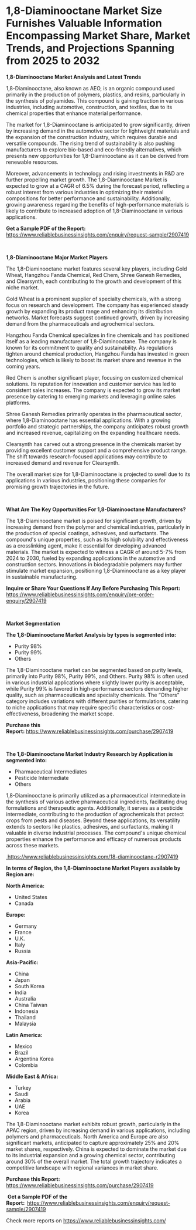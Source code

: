 <p><h1>1,8-Diaminooctane Market Size Furnishes Valuable Information Encompassing Market Share, Market Trends, and Projections Spanning from 2025 to 2032</h1></p><p><strong>1,8-Diaminooctane Market Analysis and Latest Trends</strong></p>
<p><p>1,8-Diaminooctane, also known as AEO, is an organic compound used primarily in the production of polymers, plastics, and resins, particularly in the synthesis of polyamides. This compound is gaining traction in various industries, including automotive, construction, and textiles, due to its chemical properties that enhance material performance.</p><p>The market for 1,8-Diaminooctane is anticipated to grow significantly, driven by increasing demand in the automotive sector for lightweight materials and the expansion of the construction industry, which requires durable and versatile compounds. The rising trend of sustainability is also pushing manufacturers to explore bio-based and eco-friendly alternatives, which presents new opportunities for 1,8-Diaminooctane as it can be derived from renewable resources.</p><p>Moreover, advancements in technology and rising investments in R&D are further propelling market growth. The 1,8-Diaminooctane Market is expected to grow at a CAGR of 6.5% during the forecast period, reflecting a robust interest from various industries in optimizing their material compositions for better performance and sustainability. Additionally, growing awareness regarding the benefits of high-performance materials is likely to contribute to increased adoption of 1,8-Diaminooctane in various applications.</p></p>
<p><strong>Get a Sample PDF of the Report:&nbsp;</strong> <a href="https://www.reliablebusinessinsights.com/enquiry/request-sample/2907419?utm_campaign=2190&utm_medium=2&utm_source=Github&utm_content=ia&utm_term=12032025&utm_id=18-diaminooctane">https://www.reliablebusinessinsights.com/enquiry/request-sample/2907419</a></p>
<p>&nbsp;</p>
<p><strong>1,8-Diaminooctane Major Market Players</strong></p>
<p><p>The 1,8-Diaminooctane market features several key players, including Gold Wheat, Hangzhou Fanda Chemical, Red Chem, Shree Ganesh Remedies, and Clearsynth, each contributing to the growth and development of this niche market.</p><p>Gold Wheat is a prominent supplier of specialty chemicals, with a strong focus on research and development. The company has experienced steady growth by expanding its product range and enhancing its distribution networks. Market forecasts suggest continued growth, driven by increasing demand from the pharmaceuticals and agrochemical sectors.</p><p>Hangzhou Fanda Chemical specializes in fine chemicals and has positioned itself as a leading manufacturer of 1,8-Diaminooctane. The company is known for its commitment to quality and sustainability. As regulations tighten around chemical production, Hangzhou Fanda has invested in green technologies, which is likely to boost its market share and revenue in the coming years.</p><p>Red Chem is another significant player, focusing on customized chemical solutions. Its reputation for innovation and customer service has led to consistent sales increases. The company is expected to grow its market presence by catering to emerging markets and leveraging online sales platforms.</p><p>Shree Ganesh Remedies primarily operates in the pharmaceutical sector, where 1,8-Diaminooctane has essential applications. With a growing portfolio and strategic partnerships, the company anticipates robust growth and increased revenue, capitalizing on the expanding healthcare needs.</p><p>Clearsynth has carved out a strong presence in the chemicals market by providing excellent customer support and a comprehensive product range. The shift towards research-focused applications may contribute to increased demand and revenue for Clearsynth.</p><p>The overall market size for 1,8-Diaminooctane is projected to swell due to its applications in various industries, positioning these companies for promising growth trajectories in the future.</p></p>
<p>&nbsp;</p>
<p><strong>What Are The Key Opportunities For 1,8-Diaminooctane Manufacturers?</strong></p>
<p><p>The 1,8-Diaminooctane market is poised for significant growth, driven by increasing demand from the polymer and chemical industries, particularly in the production of special coatings, adhesives, and surfactants. The compound's unique properties, such as its high solubility and effectiveness as a crosslinking agent, make it essential for developing advanced materials. The market is expected to witness a CAGR of around 5-7% from 2024 to 2030, fueled by expanding applications in the automotive and construction sectors. Innovations in biodegradable polymers may further stimulate market expansion, positioning 1,8-Diaminooctane as a key player in sustainable manufacturing.</p></p>
<p><strong>Inquire or Share Your Questions If Any Before Purchasing This Report:</strong> <a href="https://www.reliablebusinessinsights.com/enquiry/pre-order-enquiry/2907419?utm_campaign=2190&utm_medium=2&utm_source=Github&utm_content=ia&utm_term=12032025&utm_id=18-diaminooctane">https://www.reliablebusinessinsights.com/enquiry/pre-order-enquiry/2907419</a></p>
<p>&nbsp;</p>
<p><strong>Market Segmentation</strong></p>
<p><strong>The 1,8-Diaminooctane Market Analysis by types is segmented into:</strong></p>
<p><ul><li>Purity 98%</li><li>Purity 99%</li><li>Others</li></ul></p>
<p><p>The 1,8-Diaminooctane market can be segmented based on purity levels, primarily into Purity 98%, Purity 99%, and Others. Purity 98% is often used in various industrial applications where slightly lower purity is acceptable, while Purity 99% is favored in high-performance sectors demanding higher quality, such as pharmaceuticals and specialty chemicals. The “Others” category includes variations with different purities or formulations, catering to niche applications that may require specific characteristics or cost-effectiveness, broadening the market scope.</p></p>
<p><strong>Purchase this Report:&nbsp;</strong><a href="https://www.reliablebusinessinsights.com/purchase/2907419?utm_campaign=2190&utm_medium=2&utm_source=Github&utm_content=ia&utm_term=12032025&utm_id=18-diaminooctane">https://www.reliablebusinessinsights.com/purchase/2907419</a></p>
<p>&nbsp;</p>
<p><strong>The 1,8-Diaminooctane Market Industry Research by Application is segmented into:</strong></p>
<p><ul><li>Pharmaceutical Intermediates</li><li>Pesticide Intermediate</li><li>Others</li></ul></p>
<p><p>1,8-Diaminooctane is primarily utilized as a pharmaceutical intermediate in the synthesis of various active pharmaceutical ingredients, facilitating drug formulations and therapeutic agents. Additionally, it serves as a pesticide intermediate, contributing to the production of agrochemicals that protect crops from pests and diseases. Beyond these applications, its versatility extends to sectors like plastics, adhesives, and surfactants, making it valuable in diverse industrial processes. The compound's unique chemical properties enhance the performance and efficacy of numerous products across these markets.</p></p>
<p><a href="https://www.reliablebusinessinsights.com/18-diaminooctane-r2907419?utm_campaign=2190&utm_medium=2&utm_source=Github&utm_content=ia&utm_term=12032025&utm_id=18-diaminooctane">&nbsp;https://www.reliablebusinessinsights.com/18-diaminooctane-r2907419</a></p>
<p><strong>In terms of Region, the 1,8-Diaminooctane Market Players available by Region are:</strong></p>
<p>
    <p> <strong> North America: </strong>
        <ul>
            <li>United States</li>
            <li>Canada</li>
        </ul>
        </p> 
    <p> <strong> Europe: </strong>
        <ul>
            <li>Germany</li>
            <li>France</li>
            <li>U.K.</li>
            <li>Italy</li>
            <li>Russia</li>
        </ul>
        </p> 
    <p> <strong> Asia-Pacific: </strong>
        <ul>
            <li>China</li>
            <li>Japan</li>
            <li>South Korea</li>
            <li>India</li>
            <li>Australia</li>
            <li>China Taiwan</li>
            <li>Indonesia</li>
            <li>Thailand</li>
            <li>Malaysia</li>
        </ul>
        </p> 
    <p> <strong> Latin America: </strong>
        <ul>
            <li>Mexico</li>
            <li>Brazil</li>
            <li>Argentina Korea</li>
            <li>Colombia</li>
        </ul>
        </p> 
    <p> <strong> Middle East & Africa: </strong>
        <ul>
            <li>Turkey</li>
            <li>Saudi</li>
            <li>Arabia</li>
            <li>UAE</li>
            <li>Korea</li>
        </ul>
    </p>
    </p>
<p><p>The 1,8-Diaminooctane market exhibits robust growth, particularly in the APAC region, driven by increasing demand in various applications, including polymers and pharmaceuticals. North America and Europe are also significant markets, anticipated to capture approximately 25% and 20% market shares, respectively. China is expected to dominate the market due to its industrial expansion and a growing chemical sector, contributing around 30% of the overall market. The total growth trajectory indicates a competitive landscape with regional variances in market share.</p></p>
<p><strong>Purchase this Report: </strong><a href="https://www.reliablebusinessinsights.com/purchase/2907419?utm_campaign=2190&utm_medium=2&utm_source=Github&utm_content=ia&utm_term=12032025&utm_id=18-diaminooctane">https://www.reliablebusinessinsights.com/purchase/2907419</a></p>
<p>&nbsp;<strong>Get a Sample PDF of the Report:&nbsp;&nbsp;</strong><a href="https://www.reliablebusinessinsights.com/enquiry/request-sample/2907419?utm_campaign=2190&utm_medium=2&utm_source=Github&utm_content=ia&utm_term=12032025&utm_id=18-diaminooctane">https://www.reliablebusinessinsights.com/enquiry/request-sample/2907419</a></p>
<p><strong></strong></p>
<p>Check more reports on <a href="https://www.reliablebusinessinsights.com/?utm_campaign=2190&utm_medium=2&utm_source=Github&utm_content=ia&utm_term=12032025&utm_id=18-diaminooctane">https://www.reliablebusinessinsights.com/</a></p>